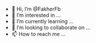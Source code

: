 - 👋 Hi, I’m @FakherFb
- 👀 I’m interested in ...
- 🌱 I’m currently learning ...
- 💞️ I’m looking to collaborate on ...
- 📫 How to reach me ...

<!---
FakherFb/FakherFb is a ✨ special ✨ repository because its `README.md` (this file) appears on your GitHub profile.
You can click the Preview link to take a look at your changes.
--->
